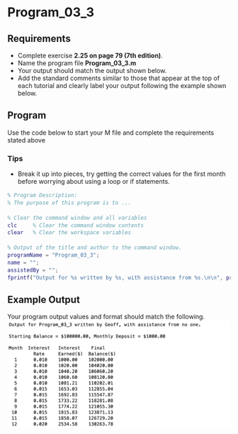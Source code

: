 # Program\_03\_3
## Requirements
* Complete exercise **2.25 on page 79 (7th edition)**.
* Name the program file **Program\_03\_3.m**
* Your output should match the output shown below.
* Add the standard comments similar to those that appear at the top of each tutorial and clearly label your output following the example shown below.

## Program
Use the code below to start your M file and complete the requirements stated above

### Tips
* Break it up into pieces, try getting the correct values for the first month before worrying about using a loop or if statements.

```Matlab
% Program Description:
% The purpose of this program is to ...

% Clear the command window and all variables
clc     % Clear the command window contents
clear   % Clear the workspace variables

% Output of the title and author to the command window.
programName = "Program_03_3";
name = "";
assistedBy = "";
fprintf("Output for %s written by %s, with assistance from %s.\n\n", programName, name, assistedBy)


```
## Example Output
Your program output values and format should match the following.
![Program_03_3_Expected_Output.png](images/Program_03_3_Expected_Output.png)